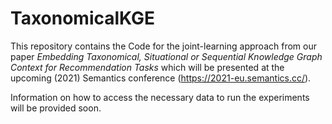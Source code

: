 # TaxonomicalKGE
This repository contains the Code for the joint-learning approach from our paper *Embedding Taxonomical, Situational or Sequential Knowledge Graph Context for Recommendation Tasks* which will be presented at the upcoming (2021) Semantics conference (https://2021-eu.semantics.cc/).

Information on how to access the necessary data to run the experiments will be provided soon.
